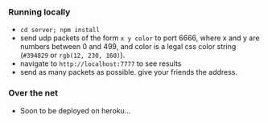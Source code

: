 ### Running locally
* `cd server; npm install`
* send udp packets of the form `x y color` to port 6666, where x and y are numbers between 0 and 499, and color is a legal css color string (`#394829` or `rgb(12, 230, 160)`).
* navigate to `http://localhost:7777` to see results
* send as many packets as possible.  give your friends the address.

### Over the net
* Soon to be deployed on heroku...